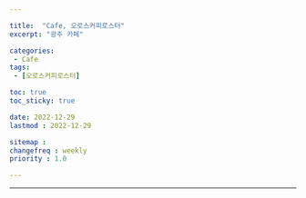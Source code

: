 ```yaml
---

title:  "Cafe, 오로스커피로스터"
excerpt: "광주 카페"

categories:
 - Cafe
tags:
 - [오로스커피로스터]

toc: true
toc_sticky: true

date: 2022-12-29
lastmod : 2022-12-29

sitemap :
changefreq : weekly
priority : 1.0

---
```

---
